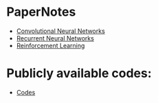# PaperNotes

- [Convolutional Neural Networks](https://rawgit.com/elbayadm/PaperNotes/master/cnn/cnn.html)
- [Recurrent Neural Networks](https://rawgit.com/elbayadm/PaperNotes/master/rnn/rnn.html)
- [Reinforcement Learning](https://rawgit.com/elbayadm/PaperNotes/master/rl/rl.html)

# Publicly available codes:
- [Codes](https://rawgit.com/elbayadm/PaperNotes/master/codes.html)
